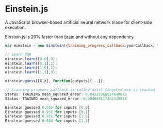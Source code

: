 Einstein.js
===========

A JavaScript browser-based artificial neural network made for client-side execution.

Einstein.js is 20% faster than [brain](https://github.com/harthur/brain) and without any dependency.

```javascript
var einstein = new Einstein({training_progress_callback:yourCallback, targeted_mse:0.005});

// Learn XOR
einstein.learn([0,0],0);
einstein.learn([0,1],1);
einstein.learn([1,0],1);
einstein.learn([1,1],0);

einstein.guess([X,X], function(outputs){...});

// training_progress_callback is called until targeted_mse is reached
Status: TRAINING mean_squared_error: 0.04529366824648675
Status: TRAINED mean_squared_error: 0.004889117464346838

Einstein guessed 0.056 for inputs [0,0]
Einstein guessed 0.931 for inputs [0,1]
Einstein guessed 0.931 for inputs [1,0]
Einstein guessed 0.084 for inputs [1,1]
```
